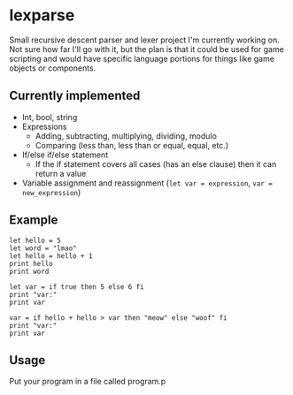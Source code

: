 # lexparse

Small recursive descent parser and lexer project I'm currently working on. Not sure how far I'll go
with it, but the plan is that it could be used for game scripting and would have specific language
portions for things like game objects or components.

## Currently implemented

* Int, bool, string
* Expressions
  * Adding, subtracting, multiplying, dividing, modulo
  * Comparing (less than, less than or equal, equal, etc.)
* If/else if/else statement
  * If the if statement covers all cases (has an else clause) then it can return a value
* Variable assignment and reassignment (`let var = expression`, `var = new_expression`)

## Example

```
let hello = 5
let word = "lmao"
let hello = hello + 1
print hello
print word

let var = if true then 5 else 6 fi
print "var:"
print var

var = if hello + hello > var then "meow" else "woof" fi
print "var:"
print var
```

## Usage

Put your program in a file called program.p
